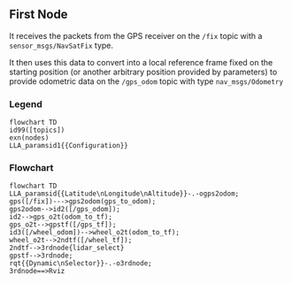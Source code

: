 ## First Node

It receives the packets from the GPS receiver on the `/fix` topic with a `sensor_msgs/NavSatFix` type.

It then uses this data to convert into a local reference frame fixed on the starting position (or another arbitrary position provided by parameters) to provide odometric data on the `/gps_odom` topic with type `nav_msgs/Odometry` 
### Legend
```mermaid
flowchart TD
id99([topics])
exn(nodes)
LLA_paramsid1{{Configuration}}
```
### Flowchart
```mermaid
flowchart TD
LLA_paramsid{{Latitude\nLongitude\nAltitude}}-.-ogps2odom;
gps([/fix])--->gps2odom(gps_to_odom);
gps2odom-->id2([/gps_odom]);
id2-->gps_o2t(odom_to_tf);
gps_o2t-->gpstf([/gps_tf]);
id3([/wheel_odom])-->wheel_o2t(odom_to_tf);
wheel_o2t-->2ndtf([/wheel_tf]);
2ndtf-->3rdnode{lidar_select}
gpstf-->3rdnode;
rqt{{Dynamic\nSelector}}-.-o3rdnode;
3rdnode==>Rviz
```